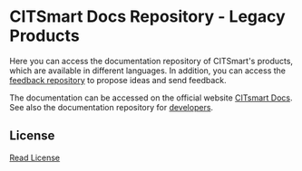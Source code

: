 # CITSmart Docs Repository - Legacy Products

Here you can access the documentation repository of CITSmart's products, which are available in different languages. In addition, you can access the [feedback repository][1] to propose ideas and send feedback.

The documentation can be accessed on the official website [CITsmart Docs][2]. See also the documentation repository for [developers][3].


## License

[Read License][4]

[1]:https://github.com/citsmartdocs/feedback
[2]:https://docs.citsmart.com
[3]:https://github.com/citsmartdocs/developers
[4]:license.md
